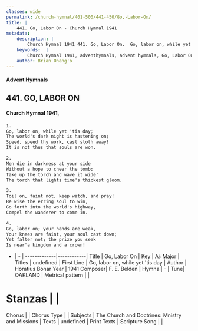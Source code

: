 ```yaml
---
classes: wide
permalink: /church-hymnal/401-500/441-450/Go,-Labor-On/
title: |
    441. Go, Labor On - Church Hymnal 1941
metadata:
    description: |
        Church Hymnal 1941 441. Go, Labor On.  Go, labor on, while yet 'tis day;  The world's dark night is hastening on;  Speed, speed thy work, cast sloth away!  It is not thus that souls are won. 
    keywords:  |
        Church Hymnal 1941, adventhymnals, advent hymnals, Go, Labor On, Go, labor on, while yet 'tis day. 
    author: Brian Onang'o
---
```


#### Advent Hymnals
## 441. GO, LABOR ON
####  Church Hymnal 1941,

```txt
1.
Go, labor on, while yet 'tis day; 
The world's dark night is hastening on; 
Speed, speed thy work, cast sloth away! 
It is not thus that souls are won. 

2.
Men die in darkness at your side 
Without a hope to cheer the tomb; 
Take up the torch and wave it wide' 
The torch that lights time's thickest gloom. 

3.
Toil on, faint not, keep watch, and pray! 
Be wise the erring soul to win, 
Go forth into the world's highway, 
Compel the wanderer to come in. 

4.
Go, labor on; your hands are weak, 
Your knees are faint, your soul cast down; 
Yet falter not; the prize you seek 
Is near'a kingdom and a crown!

```

- |   -  |
-------------|------------|
Title | Go, Labor On |
Key | A♭ Major |
Titles | undefined |
First Line | Go, labor on, while yet 'tis day |
Author | Horatius Bonar
Year | 1941
Composer| F. E. Belden |
Hymnal|  - |
Tune| OAKLAND |
Metrical pattern | |
# Stanzas |  |
Chorus |  |
Chorus Type |  |
Subjects | The Church and Doctrines: Mnistry and Missions |
Texts | undefined |
Print Texts | 
Scripture Song |  |
    

